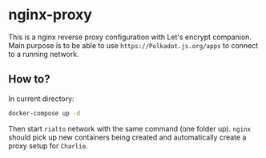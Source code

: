 # nginx-proxy

This is a nginx reverse proxy configuration with Let's encrypt companion.
Main purpose is to be able to use `https://Polkadot.js.org/apps` to connect to
a running network.

## How to?

In current directory:
```bash
docker-compose up -d
```

Then start `rialto` network with the same command (one folder up). `nginx` should
pick up new containers being created and automatically create a proxy setup for `Charlie`.
